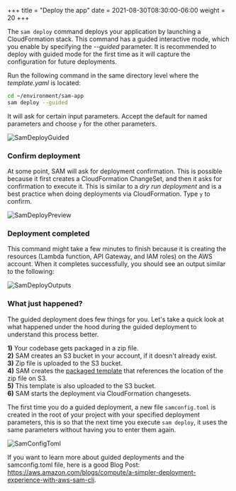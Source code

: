 +++
title = "Deploy the app"
date = 2021-08-30T08:30:00-06:00
weight = 20
+++

The `sam deploy` command deploys your application by launching a CloudFormation stack. This command has a guided interactive mode, which you enable by specifying the _--guided_ parameter. It is recommended to deploy with guided mode for the first time as it will capture the configuration for future deployments.

Run the following command in the same directory level where the _template.yaml_ is located:

```bash
cd ~/environment/sam-app
sam deploy --guided
```

It will ask for certain input parameters.  Accept the default for named parameters and choose `y` for the other parameters.

![SamDeployGuided](/images/python/manualdeploy/cloud9_ide_sam_deploy_guided.png)

### Confirm deployment

At some point, SAM will ask for deployment confirmation. This is possible because it first creates a CloudFormation ChangeSet, and then it asks for confirmation to execute it. This is similar to a _dry run deployment_ and is a best practice when doing deployments via CloudFormation. Type `y` to confirm.

![SamDeployPreview](/images/python/manualdeploy/cloud9_ide_sam_deploy_preview.png)

### Deployment completed
This command might take a few minutes to finish because it is creating the resources (Lambda function, API Gateway, and IAM roles) on the AWS account. When it completes successfully, you should see an output similar to the following:

![SamDeployOutputs](/images/python/manualdeploy/cloud9_ide_sam_deploy_outputs.png)

### What just happened?

The guided deployment does few things for you. Let's take a quick look at what happened under the hood during the guided deployment to understand this process better.

**1)** Your codebase gets packaged in a zip file.  
**2)** SAM creates an S3 bucket in your account, if it doesn't already exist.  
**3)** Zip file is uploaded to the S3 bucket.  
**4)** SAM creates the [packaged template](/python/manualdeploy.html#the-packaged-template) that references the location of the zip file on S3.  
**5)** This template is also uploaded to the S3 bucket.  
**6)** SAM starts the deployment via CloudFormation changesets.  

The first time you do a guided deployment, a new file `samconfig.toml` is created in the root of your project with your specified deployment parameters, this is so that the next time you execute `sam deploy`, it uses the same parameters without having you to enter them again.

![SamConfigToml](/images/python/manualdeploy/cloud9_ide_samconfig.png)

If you want to learn more about guided deployments and the samconfig.toml file, here is a good Blog Post: https://aws.amazon.com/blogs/compute/a-simpler-deployment-experience-with-aws-sam-cli. 

